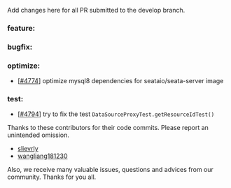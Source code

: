 Add changes here for all PR submitted to the develop branch.

<!-- Please add the `changes` to the following location(feature/bugfix/optimize/test) based on the type of PR -->

### feature:


### bugfix:


### optimize:
- [[#4774](https://github.com/seata/seata/pull/4774)] optimize mysql8 dependencies for seataio/seata-server image 


### test:
- [[#4794](https://github.com/seata/seata/pull/4794)] try to fix the test `DataSourceProxyTest.getResourceIdTest()`


Thanks to these contributors for their code commits. Please report an unintended omission.

<!-- Please make sure your Github ID is in the list below -->
- [slievrly](https://github.com/slievrly)
- [wangliang181230](https://github.com/wangliang181230)


Also, we receive many valuable issues, questions and advices from our community. Thanks for you all.
